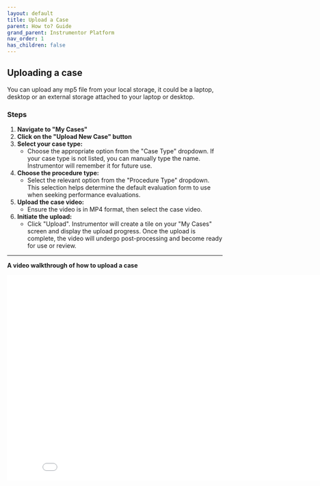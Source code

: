 ```yaml
---
layout: default
title: Upload a Case
parent: How to? Guide
grand_parent: Instrumentor Platform
nav_order: 1
has_children: false
---
```


## Uploading a case

You can upload any mp5 file from your local storage, it could be a laptop, desktop or an external storage attached to your laptop or desktop.

### Steps

1. **Navigate to "My Cases"**
2. **Click on the "Upload New Case" button**
3. **Select your case type:**
   - Choose the appropriate option from the "Case Type" dropdown. If your case type is not listed, you can manually type the name. Instrumentor will remember it for future use.
4. **Choose the procedure type:**
   - Select the relevant option from the "Procedure Type" dropdown. This selection helps determine the default evaluation form to use when seeking performance evaluations.
5. **Upload the case video:**
   - Ensure the video is in MP4 format, then select the case video.
6. **Initiate the upload:**
   - Click "Upload". Instrumentor will create a tile on your "My Cases" screen and display the upload progress. Once the upload is complete, the video will undergo post-processing and become ready for use or review.

---

**A video walkthrough of how to upload a case**

<iframe width="854" height="480" src="/assets/media/instrumentor/upload-case.mp4" frameborder="0" allowfullscreen></iframe>

